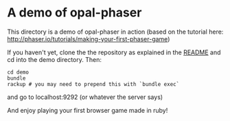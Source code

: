# A demo of opal-phaser
This directory is a demo of opal-phaser in action (based on the tutorial here: http://phaser.io/tutorials/making-your-first-phaser-game)

If you haven't yet, clone the the repository as explained in the
[README](https://github.com/salama/opal-phaser) and cd into the demo directory. Then:


```
cd demo
bundle
rackup # you may need to prepend this with `bundle exec`
```

and go to localhost:9292 (or whatever the server says)

And enjoy playing your first browser game made in ruby!

